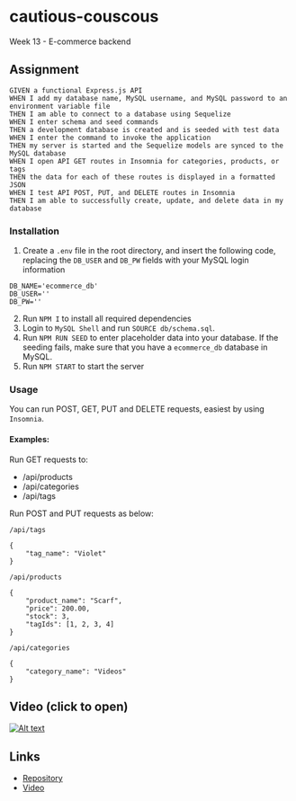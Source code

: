 # cautious-couscous
Week 13 - E-commerce backend

## Assignment
```
GIVEN a functional Express.js API
WHEN I add my database name, MySQL username, and MySQL password to an environment variable file
THEN I am able to connect to a database using Sequelize
WHEN I enter schema and seed commands
THEN a development database is created and is seeded with test data
WHEN I enter the command to invoke the application
THEN my server is started and the Sequelize models are synced to the MySQL database
WHEN I open API GET routes in Insomnia for categories, products, or tags
THEN the data for each of these routes is displayed in a formatted JSON
WHEN I test API POST, PUT, and DELETE routes in Insomnia
THEN I am able to successfully create, update, and delete data in my database

```

### Installation

1. Create a `.env` file in the root directory, and insert the following code, replacing the `DB_USER` and `DB_PW` fields with your MySQL login information
```
DB_NAME='ecommerce_db'
DB_USER=''
DB_PW=''
```
2. Run `NPM I` to install all required dependencies
3. Login to `MySQL Shell` and run `SOURCE db/schema.sql`.
4. Run `NPM RUN SEED` to enter placeholder data into your database. If the seeding fails, make sure that you have a `ecommerce_db` database in MySQL.
5. Run `NPM START` to start the server

### Usage
You can run POST, GET, PUT and DELETE requests, easiest by using `Insomnia`. 

#### Examples:
Run GET requests to:
- /api/products
- /api/categories
- /api/tags

Run POST and PUT requests as below:

`/api/tags`
```
{
	"tag_name": "Violet"
}
```

`/api/products`
```
{
    "product_name": "Scarf",
    "price": 200.00,
    "stock": 3,
    "tagIds": [1, 2, 3, 4]
}
```
`/api/categories`
```
{
	"category_name": "Videos"
}
```


## Video (click to open)
[![Alt text](https://i3.ytimg.com/vi/3iwq8Mw-HME/maxresdefault.jpg)](https://www.youtube.com/watch?v=3iwq8Mw-HME)

## Links
* [Repository](https://github.com/D1sl/cautious-couscous)
* [Video](https://www.youtube.com/watch?v=3iwq8Mw-HME)